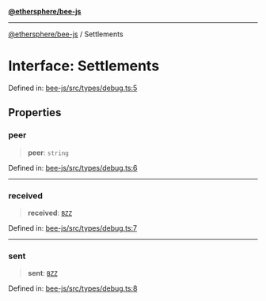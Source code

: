 [**@ethersphere/bee-js**](../Overview.md)

***

[@ethersphere/bee-js](../Overview.md) / Settlements

# Interface: Settlements

Defined in: [bee-js/src/types/debug.ts:5](https://github.com/ethersphere/bee-js/blob/3abbe2b1b264d6b586511a56e93badb2236bd09d/src/types/debug.ts#L5)

## Properties

### peer

> **peer**: `string`

Defined in: [bee-js/src/types/debug.ts:6](https://github.com/ethersphere/bee-js/blob/3abbe2b1b264d6b586511a56e93badb2236bd09d/src/types/debug.ts#L6)

***

### received

> **received**: [`BZZ`](../classes/BZZ.md)

Defined in: [bee-js/src/types/debug.ts:7](https://github.com/ethersphere/bee-js/blob/3abbe2b1b264d6b586511a56e93badb2236bd09d/src/types/debug.ts#L7)

***

### sent

> **sent**: [`BZZ`](../classes/BZZ.md)

Defined in: [bee-js/src/types/debug.ts:8](https://github.com/ethersphere/bee-js/blob/3abbe2b1b264d6b586511a56e93badb2236bd09d/src/types/debug.ts#L8)
